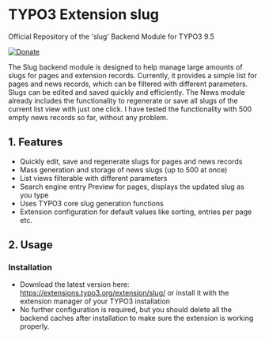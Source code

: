 # TYPO3 Extension slug
Official Repository of the 'slug' Backend Module for TYPO3 9.5

[![Donate](https://img.shields.io/badge/Donate-PayPal-green.svg)](https://paypal.me/typo3freelancer/5)

The Slug backend module is designed to help manage large amounts of slugs for pages and extension records. Currently, it provides a simple list for pages and news records, which can be filtered with different parameters. Slugs can be edited and saved quickly and efficiently. The News module already includes the functionality to regenerate or save all slugs of the current list view with just one click. I have tested the functionality with 500 empty news records so far, without any problem.

## 1. Features

- Quickly edit, save and regenerate slugs for pages and news records
- Mass generation and storage of news slugs (up to 500 at once)
- List views filterable with different parameters
- Search engine entry Preview for pages, displays the updated slug as you type
- Uses TYPO3 core slug generation functions
- Extension configuration for default values like sorting, entries per page etc.

## 2. Usage

### Installation

- Download the latest version here: https://extensions.typo3.org/extension/slug/ or install it with the extension manager of your TYPO3 installation
- No further configuration is required, but you should delete all the backend caches after installation to make sure the extension is working properly.
